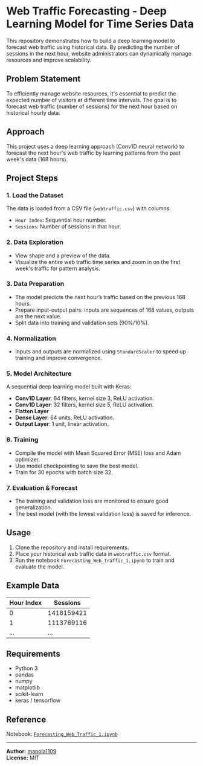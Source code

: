 # Web Traffic Forecasting - Deep Learning Model for Time Series Data

This repository demonstrates how to build a deep learning model to forecast web traffic using historical data. By predicting the number of sessions in the next hour, website administrators can dynamically manage resources and improve scalability.

## Problem Statement

To efficiently manage website resources, it's essential to predict the expected number of visitors at different time intervals. The goal is to forecast web traffic (number of sessions) for the next hour based on historical hourly data.

## Approach

This project uses a deep learning approach (Conv1D neural network) to forecast the next hour's web traffic by learning patterns from the past week's data (168 hours).

## Project Steps

### 1. Load the Dataset

The data is loaded from a CSV file (`webtraffic.csv`) with columns:
- `Hour Index`: Sequential hour number.
- `Sessions`: Number of sessions in that hour.

### 2. Data Exploration

- View shape and a preview of the data.
- Visualize the entire web traffic time series and zoom in on the first week's traffic for pattern analysis.

### 3. Data Preparation

- The model predicts the next hour’s traffic based on the previous 168 hours.
- Prepare input-output pairs: inputs are sequences of 168 values, outputs are the next value.
- Split data into training and validation sets (90%/10%).

### 4. Normalization

- Inputs and outputs are normalized using `StandardScaler` to speed up training and improve convergence.

### 5. Model Architecture

A sequential deep learning model built with Keras:
- **Conv1D Layer**: 64 filters, kernel size 3, ReLU activation.
- **Conv1D Layer**: 32 filters, kernel size 5, ReLU activation.
- **Flatten Layer**
- **Dense Layer**: 64 units, ReLU activation.
- **Output Layer**: 1 unit, linear activation.

### 6. Training

- Compile the model with Mean Squared Error (MSE) loss and Adam optimizer.
- Use model checkpointing to save the best model.
- Train for 30 epochs with batch size 32.

### 7. Evaluation & Forecast

- The training and validation loss are monitored to ensure good generalization.
- The best model (with the lowest validation loss) is saved for inference.

## Usage

1. Clone the repository and install requirements.
2. Place your historical web traffic data in `webtraffic.csv` format.
3. Run the notebook `Forecasting_Web_Traffic_1.ipynb` to train and evaluate the model.

## Example Data

| Hour Index | Sessions    |
|------------|-------------|
| 0          | 1418159421  |
| 1          | 1113769116  |
| ...        | ...         |

## Requirements

- Python 3
- pandas
- numpy
- matplotlib
- scikit-learn
- keras / tensorflow

## Reference

Notebook: [`Forecasting_Web_Traffic_1.ipynb`](Forecasting_Web_Traffic_1.ipynb)

---

**Author:** [manola1109](https://github.com/manola1109)  
**License:** MIT
